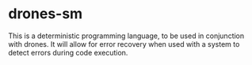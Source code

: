 # drones-sm
This is a deterministic programming language, to be used in conjunction with drones.  It will allow for error recovery when used with a system to detect errors during code execution.
